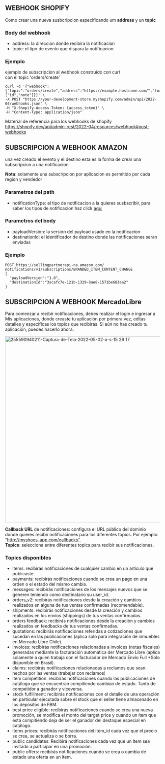 ## WEBHOOK SHOPIFY
Como crear una nueva susbcripcion especificando um **address** y un **topic**

### Body del webhook
- address: la direccion donde recibira la notificacion
- topic: el tipo de evento que dispara la notificacion

### Ejemplo
ejemplo de subscripcion al webhook construido con curl    
con el topic 'orders/create'

```
curl -d '{"webhook":{"topic":"orders/create","address":"https://example.hostname.com/","format":"json","fields":["id","note"]}}' \
-X POST "https://your-development-store.myshopify.com/admin/api/2022-04/webhooks.json" \
-H "X-Shopify-Access-Token: {access_token}" \
-H "Content-Type: application/json"

```

Material de referencia para los webhooks de shopify https://shopify.dev/api/admin-rest/2022-04/resources/webhook#post-webhooks

## SUBSCRIPCION A WEBHOOK AMAZON
una vez creado el evento y el destino esta es la forma de crear una subscripcion a una notificacion

**Nota**: solamente una subscripcion por aplicacion es permitido por
cada region y vendedor

### Parametros del path
- notificationType: el tipo de notificacion a la quieres susbscribir, para saber
los tipos de notificacion haz click [aqui](https://developer-docs.amazon.com/sp-api/docs/notifications-api-v1-use-case-guide#notificationtype)

### Parametros del body
- payloadVersion: la version del payload usado en la notificacion
- destinationId: el identificador de destino donde las notificaciones seran enviadas

### Ejemplo
```
POST https://sellingpartnerapi-na.amazon.com/ notifications/v1/subscriptions/BRANDED_ITEM_CONTENT_CHANGE
{
  "payloadVersion":"1.0",
  "destinationId":"3acafc7e-121b-1329-8ae8-1571be663aa2"
}
```

## SUBSCRIPCION A WEBHOOK MercadoLibre
Para comenzar a recibir notificaciones, debes realizar el login e ingresar a Mis aplicaciones, donde creaste tu aplicación por primera vez, editas detalles y especificas los topics que recibirás. Si aún no has creado tu aplicación, puedes hacerlo ahora. 

<img width="604" alt="255590940211-Captura-de-Tela-2022-05-02-a-s-15 26 17" src="https://user-images.githubusercontent.com/71853038/187470448-7df2c1e8-6a07-4abe-96ec-d52e4ac917c9.png">

**Callback URL** de notificaciones: configura el URL público del dominio donde quieres recibir notificaciones para los diferentes topics. Por ejemplo: “http://myshoes-app.com/callbacks”.   
**Topics**: selecciona entre diferentes topics para recibir sus notificaciones.

### Topics disponibles
- items: recibirás notificaciones de cualquier cambio en un artículo que publicaste.
- payments: recibirás notificaciones cuando se crea un pago en una orden o el estado del mismo cambia.
- messages: recibirás notificaciones de los mensajes nuevos que se generen teniendo como destinatario su user_id.
- orders_v2: recibirás notificaciones desde la creación y cambios realizados en alguna de tus ventas confirmadas (recomendable).
- shipments: recibirás notificaciones desde la creación y cambios realizados en los envíos (shippings) de tus ventas confirmadas.
- orders feedback: recibirás notificaciones desde la creación y cambios realizados en feedbacks de tus ventas confirmadas.
- quotations: recibirás notificaciones referidas a cotizaciones que sucedan en las publicaciones (aplica solo para integración de inmuebles en Mercado Libre Chile).
- invoices: recibirás notificaciones relacionadas a invoices (notas fiscales) generadas mediante la facturación automática der Mercado Libre (aplica solamente a quien trabaja con el facturador de Mercado Envio Full *Solo disponible en Brasil).
- claims: recibirás notificaciones relacionadas a reclamos que sean hechos por las ventas (trabajar con reclamos)
- item competition: recibirás notificaciones cuando las publicaciones de catálogo que se encuentran compitiendo cambian de estado. Tanto de competidor a ganador y viceversa.
- stock fulfillment: recibirás notificaciones con el detalle de una operación en particular ejecutada sobre el stock que el seller tiene almacenado en los depósitos de FBM.
- best price eligible: recibirás notificaciones cuando se crea una nueva promoción, se modifica el monto del target price y cuando un ítem que está compitiendo deja de ser el ganador del destaque especial en catálogo.
- items prices: recibirás notificaciones del item_id cada vez que el precio se crea, se actualiza o se borra.
- public candidates: Recibirá notificaciones cada vez que un ítem sea invitado a participar en una promoción.
- public offers: recibirás notificaciones cuando se crea o cambia de estado una oferta en un ítem.

